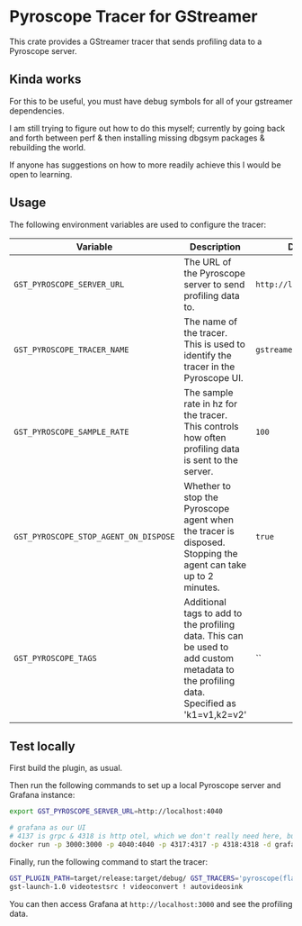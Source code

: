 # Pyroscope Tracer for GStreamer

This crate provides a GStreamer tracer that sends profiling data to a Pyroscope server.

## Kinda works

For this to be useful, you must have debug symbols for all of your gstreamer dependencies.

I am still trying to figure out how to do this myself; currently by going back and forth between perf & then installing missing dbgsym packages & rebuilding the world.

If anyone has suggestions on how to more readily achieve this I would be open to learning.

## Usage

The following environment variables are used to configure the tracer:

| Variable                              | Description                                                                                                                             | Default                 |
| ------------------------------------- | --------------------------------------------------------------------------------------------------------------------------------------- | ----------------------- |
| `GST_PYROSCOPE_SERVER_URL`            | The URL of the Pyroscope server to send profiling data to.                                                                              | `http://localhost:4040` |
| `GST_PYROSCOPE_TRACER_NAME`           | The name of the tracer. This is used to identify the tracer in the Pyroscope UI.                                                        | `gstreamer`             |
| `GST_PYROSCOPE_SAMPLE_RATE`           | The sample rate in hz for the tracer. This controls how often profiling data is sent to the server.                                     | `100`                   |
| `GST_PYROSCOPE_STOP_AGENT_ON_DISPOSE` | Whether to stop the Pyroscope agent when the tracer is disposed. Stopping the agent can take up to 2 minutes.                           | `true`                  |
| `GST_PYROSCOPE_TAGS`                  | Additional tags to add to the profiling data. This can be used to add custom metadata to the profiling data. Specified as 'k1=v1,k2=v2' | ``                      |

## Test locally

First build the plugin, as usual.

Then run the following commands to set up a local Pyroscope server and Grafana instance:

```bash
export GST_PYROSCOPE_SERVER_URL=http://localhost:4040

# grafana as our UI
# 4137 is grpc & 4318 is http otel, which we don't really need here, but kept for consistency
docker run -p 3000:3000 -p 4040:4040 -p 4317:4317 -p 4318:4318 -d grafana/otel-lgtm
```

Finally, run the following command to start the tracer:

```bash
GST_PLUGIN_PATH=target/release:target/debug/ GST_TRACERS='pyroscope(flags=element)' GST_DEBUG=GST_TRACER:5,pyroscope:6 \
gst-launch-1.0 videotestsrc ! videoconvert ! autovideosink
```

You can then access Grafana at `http://localhost:3000` and see the profiling data.
